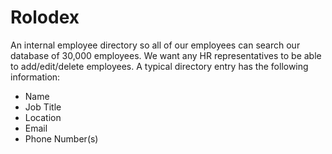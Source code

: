 # Rolodex

An internal employee directory so all of our employees can search our database of 30,000 employees.
We want any HR representatives to be able to add/edit/delete employees.
A typical directory entry has the following information:

* Name
* Job Title
* Location
* Email
* Phone Number(s)